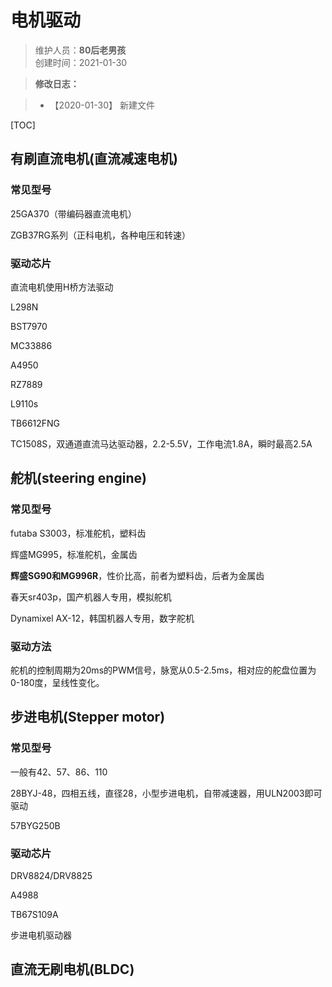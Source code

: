 # 电机驱动
>维护人员：**80后老男孩**  
>创建时间：2021-01-30  

> **修改日志：**

> - 【2020-01-30】  新建文件

[TOC]



## 有刷直流电机(直流减速电机)

### 常见型号

25GA370（带编码器直流电机）

ZGB37RG系列（正科电机，各种电压和转速）

### 驱动芯片

直流电机使用H桥方法驱动

L298N

BST7970

MC33886

A4950

RZ7889

L9110s

TB6612FNG

TC1508S，双通道直流马达驱动器，2.2-5.5V，工作电流1.8A，瞬时最高2.5A

## 舵机(steering engine)

### 常见型号

futaba S3003，标准舵机，塑料齿

辉盛MG995，标准舵机，金属齿

**辉盛SG90和MG996R**，性价比高，前者为塑料齿，后者为金属齿

春天sr403p，国产机器人专用，模拟舵机

Dynamixel AX-12，韩国机器人专用，数字舵机

### 驱动方法

舵机的控制周期为20ms的PWM信号，脉宽从0.5-2.5ms，相对应的舵盘位置为0-180度，呈线性变化。

## 步进电机(Stepper motor)

### 常见型号

一般有42、57、86、110

28BYJ-48，四相五线，直径28，小型步进电机，自带减速器，用ULN2003即可驱动

57BYG250B

### 驱动芯片

DRV8824/DRV8825

A4988

TB67S109A

步进电机驱动器

## 直流无刷电机(BLDC)










